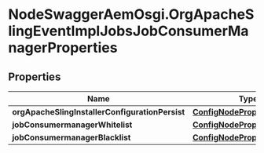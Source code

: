 # NodeSwaggerAemOsgi.OrgApacheSlingEventImplJobsJobConsumerManagerProperties

## Properties
Name | Type | Description | Notes
------------ | ------------- | ------------- | -------------
**orgApacheSlingInstallerConfigurationPersist** | [**ConfigNodePropertyBoolean**](ConfigNodePropertyBoolean.md) |  | [optional] 
**jobConsumermanagerWhitelist** | [**ConfigNodePropertyArray**](ConfigNodePropertyArray.md) |  | [optional] 
**jobConsumermanagerBlacklist** | [**ConfigNodePropertyArray**](ConfigNodePropertyArray.md) |  | [optional] 


